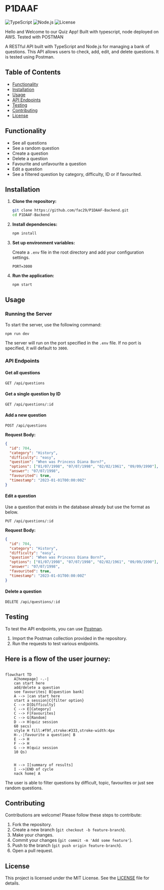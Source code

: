 # P1DAAF

![TypeScript](https://img.shields.io/badge/TypeScript-blue)
![Node.js](https://img.shields.io/badge/TS--Node-blue)
![License](https://img.shields.io/badge/License-MIT-blue)

Hello and Welcome to our Quiz App! Built with typescript, node deployed on AWS. Tested with POSTMAN

A RESTful API built with TypeScript and Node.js for managing a bank of questions. This API allows users to check, add, edit, and delete questions. It is tested using Postman.

## Table of Contents

- [Functionality](#functionality)
- [Installation](#installation)
- [Usage](#usage)
- [API Endpoints](#api-endpoints)
- [Testing](#testing)
- [Contributing](#contributing)
- [License](#license)

## Functionality

- See all questions
- See a random question
- Create a question
- Delete a question
- Favourite and unfavourite a question
- Edit a question
- See a filtered question by category, difficulty, ID or if favourited.

## Installation

1.  **Clone the repository:**

    ```sh
    git clone https://github.com/fac29/P1DAAF-Backend.git
    cd P1DAAF-Backend
    ```

2.  **Install dependencies:**

    ```sh
    npm install
    ```

3.  **Set up environment variables:**

    Create a `.env` file in the root directory and add your configuration settings.

    ```env
    PORT=3000
    ```

4.  **Run the application:**

    ```sh
    npm start
    ```

## Usage

### Running the Server

To start the server, use the following command:

```sh
npm run dev
```

The server will run on the port specified in the `.env` file. If no port is specified, it will default to `3000`.

### API Endpoints

#### Get all questions

```http
GET /api/questions
```

#### Get a single question by ID

```http
GET /api/questions/:id
```

#### Add a new question

```http
POST /api/questions
```

**Request Body:**

```json
{
  "id": 704,
  "category": "History",
  "difficulty": "easy",
  "question": "When was Princess Diana Born?",
  "options": ["01/07/1998", "07/07/1998", "02/02/1961", "09/09/1990"],
  "answer": "07/07/1998",
  "favourited": true,
  "timestamp": "2023-01-01T00:00:00Z"
}
```

#### Edit a question

Use a question that exists in the database already but use the format as below.

```http
PUT /api/questions/:id
```

**Request Body:**

```json
{
  "id": 704,
  "category": "History",
  "difficulty": "easy",
  "question": "When was Princess Diana Born?",
  "options": ["01/07/1998", "07/07/1998", "02/02/1961", "09/09/1990"],
  "answer": "07/07/1998",
  "favourited": true,
  "timestamp": "2023-01-01T00:00:00Z"
}
```

#### Delete a question

```http
DELETE /api/questions/:id
```

## Testing

To test the API endpoints, you can use [Postman](https://www.postman.com/).

1. Import the Postman collection provided in the repository.
2. Run the requests to test various endpoints.

## Here is a flow of the user journey:

```mermaid

flowchart TD
    A[homepage] -.-|
    can start here
    add/delete a question
    see favourites| B[question bank]
    A --> |can start here
    start a session|C{filter option}
    C --> D[Difficulty]
    C --> E[Category]
    C --> F[Favourites]
    C --> G[Random]
    D --> H(quiz session
    60 secs)
    style H fill:#f9f,stroke:#333,stroke-width:4px
    H-.-|favourite a question| B
    E --> H
    F --> H
    G --> H(quiz session
    10 Qs)


    H --> I[summary of results]
    I -->|END of cycle
    nack home| A

```

The user is able to filter questions by difficult, topic, favourites or just see random questions.

## Contributing

Contributions are welcome! Please follow these steps to contribute:

1. Fork the repository.
2. Create a new branch (`git checkout -b feature-branch`).
3. Make your changes.
4. Commit your changes (`git commit -m 'Add some feature'`).
5. Push to the branch (`git push origin feature-branch`).
6. Open a pull request.

## License

This project is licensed under the MIT License. See the [LICENSE](LICENSE) file for details.
